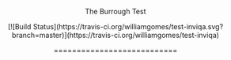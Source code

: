 <p align="center">The Burrough Test</p>
<p align="center">
[![Build Status](https://travis-ci.org/williamgomes/test-inviqa.svg?branch=master)](https://travis-ci.org/williamgomes/test-inviqa)
</p>
<p align="center">===========================</p>